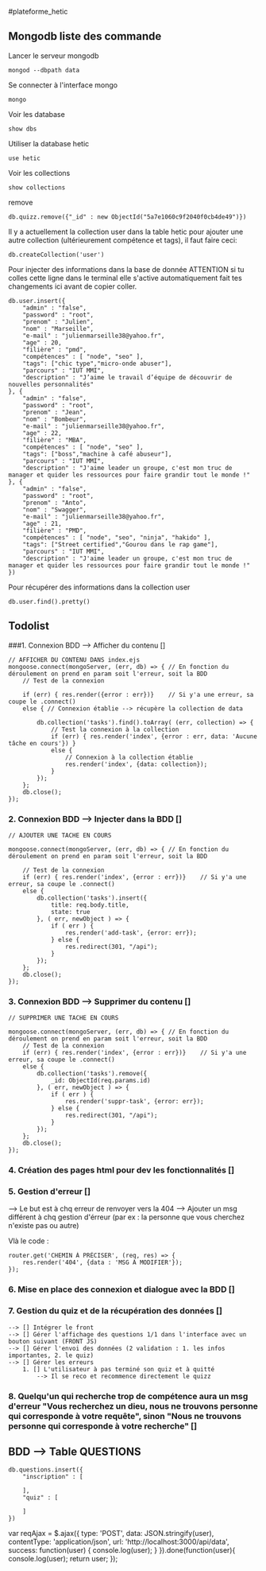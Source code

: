 #plateforme_hetic

## Mongodb liste des commande

Lancer le serveur mongodb
```
mongod --dbpath data
```

Se connecter à l'interface mongo
```
mongo
```
Voir les database
```
show dbs
```

Utiliser la database hetic
```
use hetic
```
Voir les collections
```
show collections
```

remove
```
db.quizz.remove({"_id" : new ObjectId("5a7e1060c9f2040f0cb4de49")})
```

Il y a actuellement la collection user dans la table hetic pour ajouter une autre collection (ultérieurement compétence et tags), il faut faire ceci:
```
db.createCollection('user')
```

Pour injecter des informations dans la base de donnée ATTENTION si tu colles cette ligne dans le terminal elle s'active automatiquement fait tes changements ici avant de copier coller.
```
db.user.insert({ 
    "admin" : "false",
    "password" : "root",
    "prenom" : "Julien",
    "nom" : "Marseille",
    "e-mail" : "julienmarseille38@yahoo.fr",
    "age" : 20,
    "filière" : "pmd",
    "compétences" : [ "node", "seo" ],
    "tags": ["chic type","micro-onde abuser"],
    "parcours" : "IUT MMI",
    "description" : "J’aime le travail d’équipe de découvrir de nouvelles personnalités"
}, { 
    "admin" : "false",
    "password" : "root",
    "prenom" : "Jean",
    "nom" : "Bombeur",
    "e-mail" : "julienmarseille38@yahoo.fr",
    "age" : 22,
    "filière" : "MBA",
    "compétences" : [ "node", "seo" ],
    "tags": ["boss","machine à café abuseur"],
    "parcours" : "IUT MMI",
    "description" : "J'aime leader un groupe, c'est mon truc de manager et quider les ressources pour faire grandir tout le monde !"
}, { 
    "admin" : "false",
    "password" : "root",
    "prenom" : "Anto",
    "nom" : "Swagger",
    "e-mail" : "julienmarseille38@yahoo.fr",
    "age" : 21,
    "filière" : "PMD",
    "compétences" : [ "node", "seo", "ninja", "hakido" ],
    "tags": ["Street certified","Gourou dans le rap game"],
    "parcours" : "IUT MMI",
    "description" : "J'aime leader un groupe, c'est mon truc de manager et quider les ressources pour faire grandir tout le monde !"
})
```

Pour récupérer des informations dans la collection user
```
db.user.find().pretty()
```


## Todolist

###1. Connexion BDD --> Afficher du contenu []
```
// AFFICHER DU CONTENU DANS index.ejs
mongoose.connect(mongoServer, (err, db) => { // En fonction du déroulement on prend en param soit l'erreur, soit la BDD
    // Test de la connexion
        
    if (err) { res.render({error : err})}    // Si y'a une erreur, sa coupe le .connect()
    else { // Connexion établie --> récupère la collection de data

        db.collection('tasks').find().toArray( (err, collection) => {
            // Test la connexion à la collection
            if (err) { res.render('index', {error : err, data: 'Aucune tâche en cours'}) }
            else {
                // Connexion à la collection établie
                res.render('index', {data: collection});
            }
        });
    };
    db.close();
});
```


### 2. Connexion BDD --> Injecter dans la BDD []
```
// AJOUTER UNE TACHE EN COURS

mongoose.connect(mongoServer, (err, db) => { // En fonction du déroulement on prend en param soit l'erreur, soit la BDD
    
    // Test de la connexion
    if (err) { res.render('index', {error : err})}    // Si y'a une erreur, sa coupe le .connect()
    else {
        db.collection('tasks').insert({
            title: req.body.title,
            state: true
        }, ( err, newObject ) => {
            if ( err ) {
                res.render('add-task', {error: err});
            } else {
                res.redirect(301, "/api");
            }
        });
    };
    db.close();
});
```


### 3. Connexion BDD --> Supprimer du contenu []
```
// SUPPRIMER UNE TACHE EN COURS

mongoose.connect(mongoServer, (err, db) => { // En fonction du déroulement on prend en param soit l'erreur, soit la BDD
    // Test de la connexion
    if (err) { res.render('index', {error : err})}    // Si y'a une erreur, sa coupe le .connect()
    else {
        db.collection('tasks').remove({
            _id: ObjectId(req.params.id)
        }, ( err, newObject ) => {
            if ( err ) {
                res.render('suppr-task', {error: err});
            } else {
                res.redirect(301, "/api");
            }
        });
    };
    db.close();
});
```


### 4. Création des pages html pour dev les fonctionnalités []


### 5. Gestion d'erreur []
--> Le but est à chq erreur de renvoyer vers la 404
--> Ajouter un msg différent à chq gestion d'érreur (par ex : la personne que vous cherchez n'existe pas ou autre)

Vlà le code :
```
router.get('CHEMIN À PRÉCISER', (req, res) => { 
    res.render('404', {data : 'MSG À MODIFIER'});
});
```


### 6. Mise en place des connexion et dialogue avec la BDD []


### 7. Gestion du quiz et de la récupération des données []
    --> [] Intégrer le front 
    --> [] Gérer l'affichage des questions 1/1 dans l'interface avec un bouton suivant (FRONT JS)
    --> [] Gérer l'envoi des données (2 validation : 1. les infos importantes, 2. le quiz)
    --> [] Gérer les erreurs
        1. [] L'utilisateur à pas terminé son quiz et à quitté
            --> Il se reco et recommence directement le quizz

### 8. Quelqu'un qui recherche trop de compétence aura un msg d'erreur "Vous recherchez un dieu, nous ne trouvons personne qui corresponde à votre requête", sinon "Nous ne trouvons personne qui corresponde à votre recherche" []




## BDD --> Table QUESTIONS
```
db.questions.insert({ 
    "inscription" : [
        
    ],
    "quiz" : [
        
    ]
})
```


var reqAjax = $.ajax({
      type: 'POST',
      data: JSON.stringify(user),
      contentType: 'application/json',
      url: 'http://localhost:3000/api/data',					
      success: function(user) {
        console.log(user);
        }
  }).done(function(user){
    console.log(user);
    return user;
  });